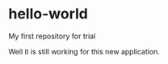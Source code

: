 hello-world
===========

My first repository for trial

Well it is still working for this new application.

